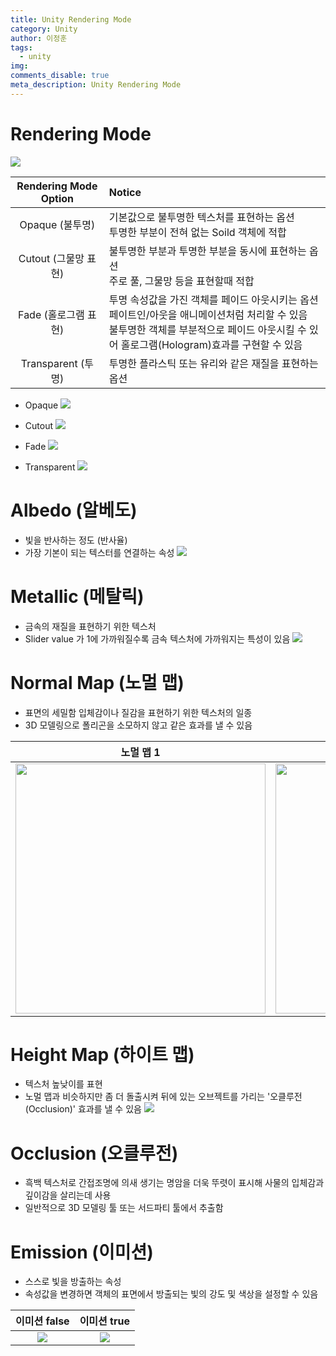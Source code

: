 ```yaml
---
title: Unity Rendering Mode
category: Unity
author: 이정훈
tags:
  - unity
img: 
comments_disable: true
meta_description: Unity Rendering Mode
---
```


# Rendering Mode

![](https://i.imgur.com/l6LMLai.png)

|Rendering Mode Option|Notice|
|:--:|:--|
|Opaque (불투명)|기본값으로 불투명한 텍스처를 표현하는 옵션<br>투명한 부분이 전혀 없는 Soild 객체에 적합|
|Cutout (그물망 표현)|불투명한 부분과 투명한 부분을 동시에 표현하는 옵션<br>주로 풀, 그물망 등을 표현할때 적합|
|Fade (홀로그램 표현)|투명 속성값을 가진 객체를 페이드 아웃시키는 옵션<br>페이트인/아웃을 애니메이션처럼 처리할 수 있음<br>불투명한 객체를 부분적으로 페이드 아웃시킬 수 있어 홀로그램(Hologram)효과를 구현할 수 있음|
|Transparent (투명)|투명한 플라스틱 또는 유리와 같은 재질을 표현하는 옵션|

- Opaque
![](https://i.imgur.com/92Dh5Iq.jpg)

- Cutout
![](https://i.imgur.com/Pl452Iw.png)

- Fade
![](https://i.imgur.com/XNKft8u.jpg)

- Transparent
![](https://i.imgur.com/lsGCbZP.jpg)


# Albedo (알베도)
- 빛을 반사하는 정도 (반사율)
- 가장 기본이 되는 텍스터를 연결하는 속성
![](https://i.imgur.com/T3kIYMy.png)

# Metallic (메탈릭)
- 금속의 재질을 표현하기 위한 텍스처
- Slider value 가 1에 가까워질수록 금속 텍스처에 가까워지는 특성이 있음
![](https://i.imgur.com/WFyLaBe.gif)

# Normal Map (노멀 맵)
- 표면의 세밀함 입체감이나 질감을 표현하기 위한 텍스처의 일종
- 3D 모델링으로 폴리곤을 소모하지 않고 같은 효과를 낼 수 있음

|노멀 맵 1|노멀 맵 10|
|:--:|:--:|
|<img src="https://i.imgur.com/VdXmiVv.png" width="400">|<img src="https://i.imgur.com/nv6xSWo.png" width="400">|


# Height Map (하이트 맵)
- 텍스처 높낮이를 표현
- 노멀 맵과 비슷하지만 좀 더 돌출시켜 뒤에 있는 오브젝트를 가리는 '오클루전(Occlusion)' 효과를 낼 수 있음
![](https://i.imgur.com/sGnUD4A.png)

# Occlusion (오클루전)
- 흑백 텍스처로 간접조명에 의새 생기는 명암을 더욱 뚜렷이 표시해 사물의 입체감과 깊이감을 살리는데 사용
- 일반적으로 3D 모델링 툴 또는 서드파티 툴에서 추출함

# Emission (이미션)
- 스스로 빛을 방출하는 속성
- 속성값을 변경하면 객체의 표면에서 방출되는 빛의 강도 및 색상을 설정할 수 있음

|이미션 false|이미션 true|
|:--:|:--:|
|![](https://i.imgur.com/AjPd7zr.png)|![](https://i.imgur.com/ytOx2sR.png)|

